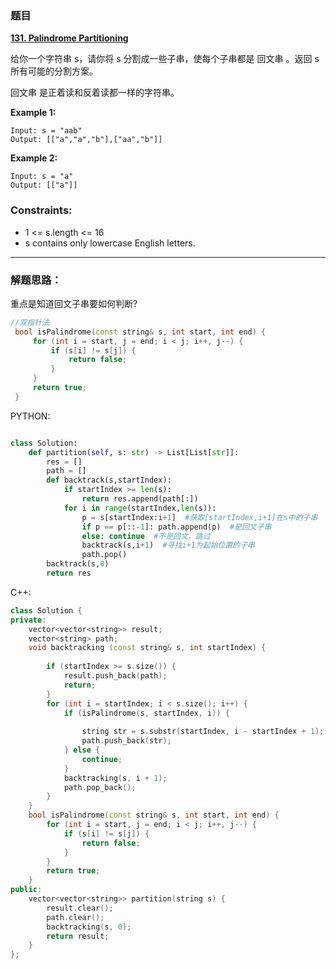 ### 题目

 **[131. Palindrome Partitioning](https://leetcode-cn.com/problems/palindrome-partitioning/)** 
 
给你一个字符串 s，请你将 s 分割成一些子串，使每个子串都是 回文串 。返回 s 所有可能的分割方案。

回文串 是正着读和反着读都一样的字符串。

**Example 1:**
```
Input: s = "aab"
Output: [["a","a","b"],["aa","b"]]
```
**Example 2:**
```
Input: s = "a"
Output: [["a"]]
```

### Constraints:

* 1 <= s.length <= 16
* s contains only lowercase English letters.
---

### 解题思路：

重点是知道回文子串要如何判断?
```C++
//双指针法
 bool isPalindrome(const string& s, int start, int end) {
     for (int i = start, j = end; i < j; i++, j--) {
         if (s[i] != s[j]) {
             return false;
         }
     }
     return true;
 }
```

PYTHON:
```PYTHON

class Solution:
    def partition(self, s: str) -> List[List[str]]:
        res = []  
        path = []  
        def backtrack(s,startIndex):
            if startIndex >= len(s):  
                return res.append(path[:])
            for i in range(startIndex,len(s)):
                p = s[startIndex:i+1]  #获取[startIndex,i+1]在s中的子串
                if p == p[::-1]: path.append(p)  #是回文子串
                else: continue  #不是回文，跳过
                backtrack(s,i+1)  #寻找i+1为起始位置的子串
                path.pop()  
        backtrack(s,0)
        return res                

```

C++:
```C++
class Solution {
private:
    vector<vector<string>> result;
    vector<string> path; 
    void backtracking (const string& s, int startIndex) {
        
        if (startIndex >= s.size()) {
            result.push_back(path);
            return;
        }
        for (int i = startIndex; i < s.size(); i++) {
            if (isPalindrome(s, startIndex, i)) {  
                
                string str = s.substr(startIndex, i - startIndex + 1);
                path.push_back(str);
            } else {                                
                continue;
            }
            backtracking(s, i + 1); 
            path.pop_back(); 
        }
    }
    bool isPalindrome(const string& s, int start, int end) {
        for (int i = start, j = end; i < j; i++, j--) {
            if (s[i] != s[j]) {
                return false;
            }
        }
        return true;
    }
public:
    vector<vector<string>> partition(string s) {
        result.clear();
        path.clear();
        backtracking(s, 0);
        return result;
    }
};

```
